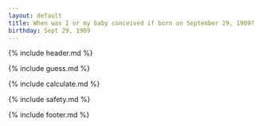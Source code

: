 ```yaml
---
layout: default
title: When was I or my baby conceived if born on September 29, 1909?
birthday: Sept 29, 1909
---
```


{% include header.md %}

{% include guess.md %}

{% include calculate.md %}

{% include safety.md %}

{% include footer.md %}



